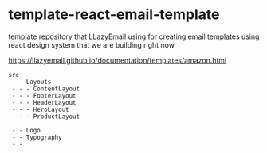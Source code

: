 # template-react-email-template

template repository that LLazyEmail using for creating email templates using react design system that we are building right now

https://llazyemail.github.io/documentation/templates/amazon.html


```
src
 - - Layouts
 - - - ContentLayout
 - - - FooterLayout
 - - - HeaderLayout
 - - - HeroLayout
 - - - ProductLayout

 - - Logo
 - - Typography
 - - 

 ```

